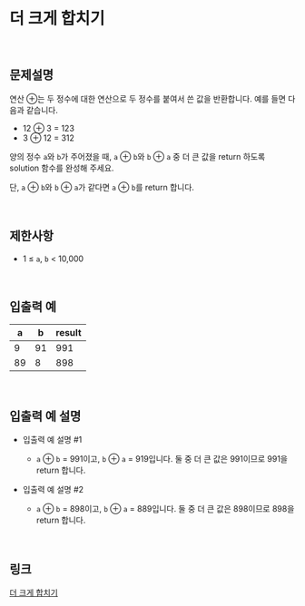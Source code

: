 # 더 크게 합치기

<br>

## 문제설명
연산 ⊕는 두 정수에 대한 연산으로 두 정수를 붙여서 쓴 값을 반환합니다. 예를 들면 다음과 같습니다.

- 12 ⊕ 3 = 123
- 3 ⊕ 12 = 312

양의 정수 `a`와 `b`가 주어졌을 때, `a` ⊕ `b`와 `b` ⊕ `a` 중 더 큰 값을 return 하도록 solution 함수를 완성해 주세요.

단, `a` ⊕ `b`와 `b` ⊕ `a`가 같다면 `a` ⊕ `b`를 return 합니다.

<br>

## 제한사항
- 1 ≤ `a`, `b` < 10,000

<br>

## 입출력 예
| a | b | result |
|---|---|---|
| 9 | 91 | 991 |
| 89 | 8 | 898 |

<br>

## 입출력 예 설명
- 입출력 예 설명 #1
    - `a` ⊕ `b` = 991이고, `b` ⊕ `a` = 919입니다. 둘 중 더 큰 값은 991이므로 991을 return 합니다.

- 입출력 예 설명 #2
    - `a` ⊕ `b` = 898이고, `b` ⊕ `a` = 889입니다. 둘 중 더 큰 값은 898이므로 898을 return 합니다.

<br>

## 링크
[더 크게 합치기](https://school.programmers.co.kr/learn/courses/30/lessons/181939)
